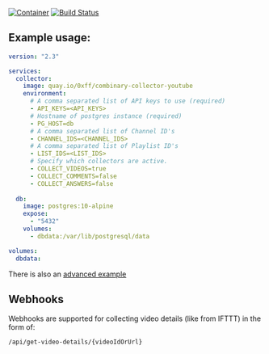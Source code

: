 [![Container](https://quay.io/repository/0xff/combinary-collector-youtube/status "Container")](https://quay.io/repository/0xff/combinary-collector-youtube)
[![Build Status](https://dev.azure.com/volatile-void/pipes/_apis/build/status/piccaso.combinary-collector-youtube)](https://dev.azure.com/volatile-void/pipes/_build/latest?definitionId=4)

## Example usage:

```yml
version: "2.3"

services:
  collector:
    image: quay.io/0xff/combinary-collector-youtube
    environment:
      # A comma separated list of API keys to use (required)
      - API_KEYS=<API_KEYS>
      # Hostname of postgres instance (required)
      - PG_HOST=db
      # A comma separated list of Channel ID's
      - CHANNEL_IDS=<CHANNEL_IDS>
      # A comma separated list of Playlist ID's
      - LIST_IDS=<LIST_IDS>
      # Specify which collectors are active.
      - COLLECT_VIDEOS=true
      - COLLECT_COMMENTS=false
      - COLLECT_ANSWERS=false
      
  db:
    image: postgres:10-alpine
    expose:
      - "5432"
    volumes:
      - dbdata:/var/lib/postgresql/data

volumes:
  dbdata:

```

There is also an [advanced example](./samples/advanced)

## Webhooks

Webhooks are supported for collecting video details (like from IFTTT) in the form of:
```
/api/get-video-details/{videoIdOrUrl}
```




